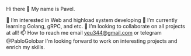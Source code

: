 Hi there 👋
My name is Pavel.

👀 I’m interested in Web and highload system developing
🌱 I’m currently learning Golang, gRPC, and etc.
💞️ I’m looking to collaborate on all projects at all!
📫 How to reach me email yeu344@gmail.com or telegram @PabloGolobar
I'm looking forward to work on interesting projects and enrich my skills.
